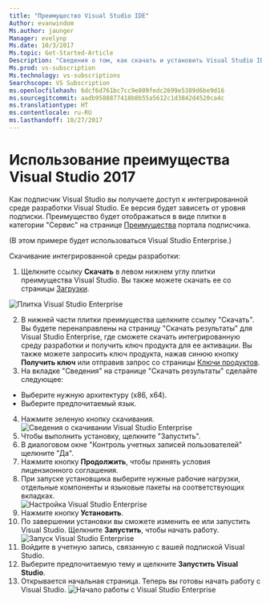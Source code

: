 ```yaml
---
title: "Преимущество Visual Studio IDE"
Author: evanwindom
Ms.author: jaunger
Manager: evelynp
Ms.date: 10/3/2017
Ms.topic: Get-Started-Article
Description: "Сведения о том, как скачать и установить Visual Studio IDE, входящую в вашу подписку Visual Studio."
Ms.prod: vs-subscription
Ms.technology: vs-subscriptions
Searchscope: VS Subscription
ms.openlocfilehash: 6dcf6d761bc7cc9e809fedc2699e5389d6be9d16
ms.sourcegitcommit: aadb9588877418b8b55a5612c1d3842d4520ca4c
ms.translationtype: HT
ms.contentlocale: ru-RU
ms.lasthandoff: 10/27/2017
---
```

# <a name="using-the-visual-studio-2017-benefit"></a>Использование преимущества Visual Studio 2017
Как подписчик Visual Studio вы получаете доступ к интегрированной среде разработки Visual Studio.  Ее версия будет зависеть от уровня подписки.  Преимущество будет отображаться в виде плитки в категории "Сервис" на странице [Преимущества](https://my.visualstudio.com/benefits) портала подписчика.  

(В этом примере будет использоваться Visual Studio Enterprise.) 

Скачивание интегрированной среды разработки:
1. Щелкните ссылку **Скачать** в левом нижнем углу плитки преимущества Visual Studio. Вы также можете скачать ее со страницы [Загрузки](https://my.visualstudio.com). 

![Плитка Visual Studio Enterprise](_img\vs-ide-experience\vs-ide-tile.png)

2.  В нижней части плитки преимущества щелкните ссылку "Скачать".  Вы будете перенаправлены на страницу "Скачать результаты" для Visual Studio Enterprise, где сможете скачать интегрированную среду разработки и получить ключ продукта для ее активации. Вы также можете запросить ключ продукта, нажав синюю кнопку **Получить ключ** или отправив запрос со страницы [Ключи продуктов](https://my.visualstudio.com/productkeys).
3.  На вкладке "Сведения" на странице "Скачать результаты" сделайте следующее:
- Выберите нужную архитектуру (x86, x64).
- Выберите предпочитаемый язык. 
4.  Нажмите зеленую кнопку скачивания.
![Сведения о скачивании Visual Studio Enterprise](_img\vs-ide-experience\vs-ide-download-details-cropped.png)
5.  Чтобы выполнить установку, щелкните "Запустить".
6.  В диалоговом окне "Контроль учетных записей пользователей" щелкните "Да".
7.  Нажмите кнопку **Продолжить**, чтобы принять условия лицензионного соглашения.
8.  При запуске установщика выберите нужные рабочие нагрузки, отдельные компоненты и языковые пакеты на соответствующих вкладках.  
![Настройка Visual Studio Enterprise](_img\vs-ide-experience\vs-ide-customize-install-cropped.png)
9.  Нажмите кнопку **Установить**. 
10. По завершении установки вы сможете изменить ее или запустить Visual Studio.  Щелкните **Запустить**, чтобы начать работу.  
![Запуск Visual Studio Enterprise](_img\vs-ide-experience\vs-ide-launch-cropped.png)
11. Войдите в учетную запись, связанную с вашей подпиской Visual Studio. 
12. Выберите предпочитаемую тему и щелкните **Запустить Visual Studio**.
13. Открывается начальная страница.  Теперь вы готовы начать работу с Visual Studio.
![Начало работы с Visual Studio Enterprise](_img\vs-ide-experience\vs-ide-start-cropped.png)